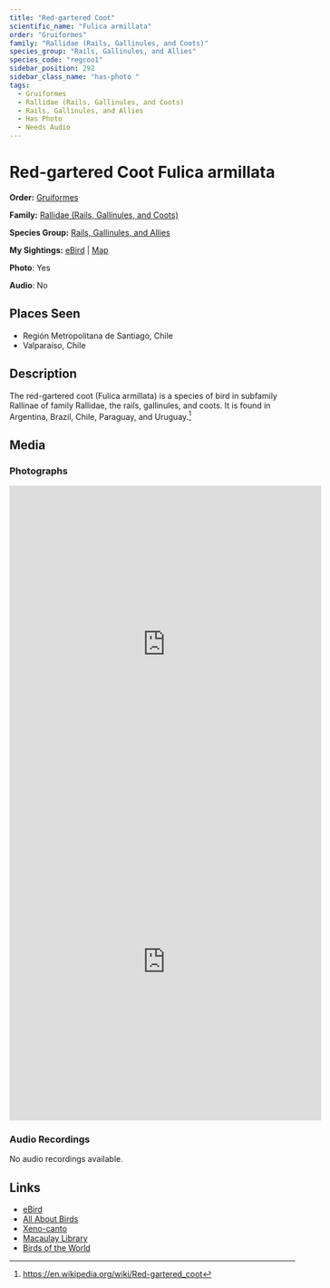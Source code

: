 ```yaml
---
title: "Red-gartered Coot"
scientific_name: "Fulica armillata"
order: "Gruiformes"
family: "Rallidae (Rails, Gallinules, and Coots)"
species_group: "Rails, Gallinules, and Allies"
species_code: "regcoo1"
sidebar_position: 292
sidebar_class_name: "has-photo "
tags: 
  - Gruiformes
  - Rallidae (Rails, Gallinules, and Coots)
  - Rails, Gallinules, and Allies
  - Has Photo
  - Needs Audio
---
```


# Red-gartered Coot <span className='sci_name'>Fulica armillata</span>

**Order:** [Gruiformes](/tags/gruiformes)

**Family:** [Rallidae (Rails, Gallinules, and Coots)](/tags/rallidae-rails-gallinules-and-coots)

**Species Group:** [Rails, Gallinules, and Allies](/tags/rails-gallinules-and-allies)

**My Sightings:** [eBird](https://ebird.org/lifelist?r=world&time=life&spp=regcoo1) | [Map](/map?species_code=regcoo1)

**Photo**: Yes 

**Audio**: No

## Places Seen

* Región Metropolitana de Santiago, Chile
* Valparaíso, Chile

## Description
The red-gartered coot (Fulica armillata) is a species of bird in subfamily Rallinae of family Rallidae, the rails, gallinules, and coots. It is found in Argentina, Brazil, Chile, Paraguay, and Uruguay.[^1]

[^1]: https://en.wikipedia.org/wiki/Red-gartered_coot

## Media
### Photographs
<iframe src="https://macaulaylibrary.org/asset/627867360/embed" width="550" height="560" frameborder="0" allowfullscreen></iframe>
<iframe src="https://macaulaylibrary.org/asset/627867315/embed" width="550" height="560" frameborder="0" allowfullscreen></iframe>

### Audio Recordings
No audio recordings available.

## Links
* [eBird](https://ebird.org/species/regcoo1) 
* [All About Birds](https://www.allaboutbirds.org/guide/regcoo1) 
* [Xeno-canto](https://www.xeno-canto.org/species/fulica-armillata) 
* [Macaulay Library](https://search.macaulaylibrary.org/catalog?taxonCode=regcoo1&sort=rating_rank_desc)
* [Birds of the World](https://birdsoftheworld.org/bow/species/regcoo1)
